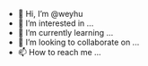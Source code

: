 - 👋 Hi, I’m @weyhu
- 👀 I’m interested in ...
- 🌱 I’m currently learning ...
- 💞️ I’m looking to collaborate on ...
- 📫 How to reach me ...

<!---
weyhu/weyhu is a ✨ special ✨ repository because its `README.md` (this file) appears on your GitHub profile.
You can click the Preview link to take a look at your changes.
--->
